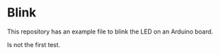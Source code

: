 # Blink

This repository has an example file to blink the LED on an Arduino board.

Is not the first test.

